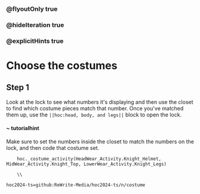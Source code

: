 ### @flyoutOnly true
### @hideIteration true
### @explicitHints true

# Choose the costumes

## Step 1
Look at the lock to see what numbers it's displaying and then use the closet to find which costume pieces match that number. Once you've matched them up, use the ``||hoc:head, body, and legs||`` block to open the lock.

#### ~ tutorialhint
Make sure to set the numbers inside the closet to match the numbers on the lock, and then code that costume set.


```ghost
    hoc._costume_activity(HeadWear_Activity.Knight_Helmet, MidWear_Activity.Knight_Top, LowerWear_Activity.Knight_Legs)
```
```template     
    \\
```

```package
hoc2024-ts=github:ReWrite-Media/hoc2024-ts/n/costume
```